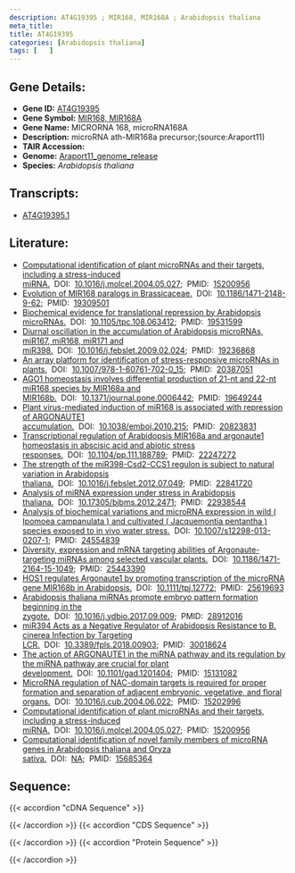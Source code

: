 ```yaml
---
description: AT4G19395 ; MIR168, MIR168A ; Arabidopsis thaliana
meta_title:
title: AT4G19395
categories: [Arabidopsis thaliana]
tags: [   ]
---
```


## Gene Details:
- **Gene ID:** [AT4G19395](https://www.arabidopsis.org/locus?name=AT4G19395)
- **Gene Symbol:** <u>MIR168, MIR168A</u>
- **Gene Name:** MICRORNA 168, microRNA168A
- **Description:**   microRNA ath-MIR168a precursor;(source:Araport11)
- **TAIR Accession:** 
- **Genome:** [Araport11_genome_release](https://www.arabidopsis.org/download/list?dir=Genes%2FAraport11_genome_release)
- **Species:** *Arabidopsis thaliana*

## Transcripts:
   -  [AT4G19395.1](https://www.arabidopsis.org/gene?name=AT4G19395.1)
## Literature:
   - [Computational identification of plant microRNAs and their targets, including a  stress-induced miRNA.](https://www.doi.org/10.1016/j.molcel.2004.05.027)&nbsp;&nbsp;DOI:&nbsp;&nbsp;[10.1016/j.molcel.2004.05.027](https://www.doi.org/10.1016/j.molcel.2004.05.027);&nbsp;&nbsp;PMID:&nbsp;&nbsp;[15200956](https://pubmed.ncbi.nlm.nih.gov/15200956/)
   - [Evolution of MIR168 paralogs in Brassicaceae.](https://www.doi.org/10.1186/1471-2148-9-62)&nbsp;&nbsp;DOI:&nbsp;&nbsp;[10.1186/1471-2148-9-62](https://www.doi.org/10.1186/1471-2148-9-62);&nbsp;&nbsp;PMID:&nbsp;&nbsp;[19309501](https://pubmed.ncbi.nlm.nih.gov/19309501/)
   - [Biochemical evidence for translational repression by Arabidopsis microRNAs.](https://www.doi.org/10.1105/tpc.108.063412)&nbsp;&nbsp;DOI:&nbsp;&nbsp;[10.1105/tpc.108.063412](https://www.doi.org/10.1105/tpc.108.063412);&nbsp;&nbsp;PMID:&nbsp;&nbsp;[19531599](https://pubmed.ncbi.nlm.nih.gov/19531599/)
   - [Diurnal oscillation in the accumulation of Arabidopsis microRNAs, miR167, miR168,  miR171 and miR398.](https://www.doi.org/10.1016/j.febslet.2009.02.024)&nbsp;&nbsp;DOI:&nbsp;&nbsp;[10.1016/j.febslet.2009.02.024](https://www.doi.org/10.1016/j.febslet.2009.02.024);&nbsp;&nbsp;PMID:&nbsp;&nbsp;[19236868](https://pubmed.ncbi.nlm.nih.gov/19236868/)
   - [An array platform for identification of stress-responsive microRNAs in plants.](https://www.doi.org/10.1007/978-1-60761-702-0_15)&nbsp;&nbsp;DOI:&nbsp;&nbsp;[10.1007/978-1-60761-702-0_15](https://www.doi.org/10.1007/978-1-60761-702-0_15);&nbsp;&nbsp;PMID:&nbsp;&nbsp;[20387051](https://pubmed.ncbi.nlm.nih.gov/20387051/)
   - [AGO1 homeostasis involves differential production of 21-nt and 22-nt miR168  species by MIR168a and MIR168b.](https://www.doi.org/10.1371/journal.pone.0006442)&nbsp;&nbsp;DOI:&nbsp;&nbsp;[10.1371/journal.pone.0006442](https://www.doi.org/10.1371/journal.pone.0006442);&nbsp;&nbsp;PMID:&nbsp;&nbsp;[19649244](https://pubmed.ncbi.nlm.nih.gov/19649244/)
   - [Plant virus-mediated induction of miR168 is associated with repression of  ARGONAUTE1 accumulation.](https://www.doi.org/10.1038/emboj.2010.215)&nbsp;&nbsp;DOI:&nbsp;&nbsp;[10.1038/emboj.2010.215](https://www.doi.org/10.1038/emboj.2010.215);&nbsp;&nbsp;PMID:&nbsp;&nbsp;[20823831](https://pubmed.ncbi.nlm.nih.gov/20823831/)
   - [Transcriptional regulation of Arabidopsis MIR168a and argonaute1 homeostasis in  abscisic acid and abiotic stress responses.](https://www.doi.org/10.1104/pp.111.188789)&nbsp;&nbsp;DOI:&nbsp;&nbsp;[10.1104/pp.111.188789](https://www.doi.org/10.1104/pp.111.188789);&nbsp;&nbsp;PMID:&nbsp;&nbsp;[22247272](https://pubmed.ncbi.nlm.nih.gov/22247272/)
   - [The strength of the miR398-Csd2-CCS1 regulon is subject to natural variation in  Arabidopsis thaliana.](https://www.doi.org/10.1016/j.febslet.2012.07.049)&nbsp;&nbsp;DOI:&nbsp;&nbsp;[10.1016/j.febslet.2012.07.049](https://www.doi.org/10.1016/j.febslet.2012.07.049);&nbsp;&nbsp;PMID:&nbsp;&nbsp;[22841720](https://pubmed.ncbi.nlm.nih.gov/22841720/)
   - [Analysis of miRNA expression under stress in Arabidopsis thaliana.](https://www.doi.org/10.17305/bjbms.2012.2471)&nbsp;&nbsp;DOI:&nbsp;&nbsp;[10.17305/bjbms.2012.2471](https://www.doi.org/10.17305/bjbms.2012.2471);&nbsp;&nbsp;PMID:&nbsp;&nbsp;[22938544](https://pubmed.ncbi.nlm.nih.gov/22938544/)
   - [Analysis of biochemical variations and microRNA expression in wild ( Ipomoea  campanulata ) and cultivated ( Jacquemontia pentantha ) species exposed to in  vivo water stress.](https://www.doi.org/10.1007/s12298-013-0207-1)&nbsp;&nbsp;DOI:&nbsp;&nbsp;[10.1007/s12298-013-0207-1](https://www.doi.org/10.1007/s12298-013-0207-1);&nbsp;&nbsp;PMID:&nbsp;&nbsp;[24554839](https://pubmed.ncbi.nlm.nih.gov/24554839/)
   - [Diversity, expression and mRNA targeting abilities of Argonaute-targeting miRNAs  among selected vascular plants.](https://www.doi.org/10.1186/1471-2164-15-1049)&nbsp;&nbsp;DOI:&nbsp;&nbsp;[10.1186/1471-2164-15-1049](https://www.doi.org/10.1186/1471-2164-15-1049);&nbsp;&nbsp;PMID:&nbsp;&nbsp;[25443390](https://pubmed.ncbi.nlm.nih.gov/25443390/)
   - [HOS1 regulates Argonaute1 by promoting transcription of the microRNA gene MIR168b  in Arabidopsis.](https://www.doi.org/10.1111/tpj.12772)&nbsp;&nbsp;DOI:&nbsp;&nbsp;[10.1111/tpj.12772](https://www.doi.org/10.1111/tpj.12772);&nbsp;&nbsp;PMID:&nbsp;&nbsp;[25619693](https://pubmed.ncbi.nlm.nih.gov/25619693/)
   - [Arabidopsis thaliana miRNAs promote embryo pattern formation beginning in the  zygote.](https://www.doi.org/10.1016/j.ydbio.2017.09.009)&nbsp;&nbsp;DOI:&nbsp;&nbsp;[10.1016/j.ydbio.2017.09.009](https://www.doi.org/10.1016/j.ydbio.2017.09.009);&nbsp;&nbsp;PMID:&nbsp;&nbsp;[28912016](https://pubmed.ncbi.nlm.nih.gov/28912016/)
   - [miR394 Acts as a Negative Regulator of Arabidopsis Resistance to B. cinerea  Infection by Targeting LCR.](https://www.doi.org/10.3389/fpls.2018.00903)&nbsp;&nbsp;DOI:&nbsp;&nbsp;[10.3389/fpls.2018.00903](https://www.doi.org/10.3389/fpls.2018.00903);&nbsp;&nbsp;PMID:&nbsp;&nbsp;[30018624](https://pubmed.ncbi.nlm.nih.gov/30018624/)
   - [The action of ARGONAUTE1 in the miRNA pathway and its regulation by the miRNA  pathway are crucial for plant development.](https://www.doi.org/10.1101/gad.1201404)&nbsp;&nbsp;DOI:&nbsp;&nbsp;[10.1101/gad.1201404](https://www.doi.org/10.1101/gad.1201404);&nbsp;&nbsp;PMID:&nbsp;&nbsp;[15131082](https://pubmed.ncbi.nlm.nih.gov/15131082/)
   - [MicroRNA regulation of NAC-domain targets is required for proper formation and  separation of adjacent embryonic, vegetative, and floral organs.](https://www.doi.org/10.1016/j.cub.2004.06.022)&nbsp;&nbsp;DOI:&nbsp;&nbsp;[10.1016/j.cub.2004.06.022](https://www.doi.org/10.1016/j.cub.2004.06.022);&nbsp;&nbsp;PMID:&nbsp;&nbsp;[15202996](https://pubmed.ncbi.nlm.nih.gov/15202996/)
   - [Computational identification of plant microRNAs and their targets, including a  stress-induced miRNA.](https://www.doi.org/10.1016/j.molcel.2004.05.027)&nbsp;&nbsp;DOI:&nbsp;&nbsp;[10.1016/j.molcel.2004.05.027](https://www.doi.org/10.1016/j.molcel.2004.05.027);&nbsp;&nbsp;PMID:&nbsp;&nbsp;[15200956](https://pubmed.ncbi.nlm.nih.gov/15200956/)
   - [Computational identification of novel family members of microRNA genes in  Arabidopsis thaliana and Oryza sativa.](https://www.doi.org/NA)&nbsp;&nbsp;DOI:&nbsp;&nbsp;[NA](https://www.doi.org/NA);&nbsp;&nbsp;PMID:&nbsp;&nbsp;[15685364](https://pubmed.ncbi.nlm.nih.gov/15685364/)
## Sequence:
{{< accordion "cDNA Sequence" >}}

{{< /accordion >}}
{{< accordion "CDS Sequence" >}}

{{< /accordion >}}
{{< accordion "Protein Sequence" >}}

{{< /accordion >}}
